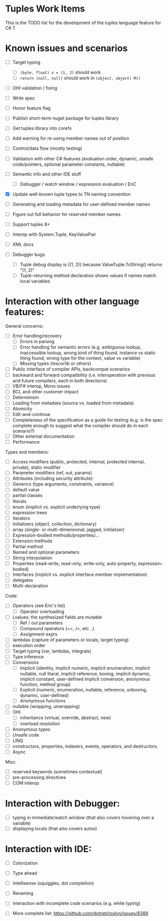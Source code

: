 Tuples Work Items
==================

This is the TODO list for the development of the tuples language feature for C# 7.

# Known issues and scenarios
- [ ] Target typing
    - [ ] `(byte, float) x = (1, 2)` should work
    - [ ] `return (null, null)` should work in `(object, object) M()`
- [ ] OHI validation / fixing
- [ ] Write spec
- [ ] Honor feature flag
- [ ] Publish short-term nuget package for tuples library
- [ ] Get tuples library into corefx
- [ ] Add warning for re-using member names out of position

- [ ] Control/data flow (mostly testing)
- [ ] Validation with other C# features (evaluation order, dynamic, unsafe code/pointers, optional parameter constants, nullable)
- [ ] Semantic info and other IDE stuff
    - [ ] Debugger / watch window / expression evaluation / EnC
- [x] Update well-known tuple types to TN naming convention
- [ ] Generating and loading metadata for user-defined member names
- [ ] Figure out full behavior for reserved member names
- [ ] Support tuples 8+
- [ ] Interop with System.Tuple, KeyValuePair
- [ ] XML docs
- [ ] Debugger bugs
    - [ ] Tuple debug display is {(1, 2)} because ValueTuple.ToString() returns "(1, 2)"
    - [ ] Tuple-returning method declaration shows values if names match local variables

# Interaction with other language features:

General concerns:
- [ ] Error handling/recovery
    - [ ] Errors in parsing
    - [ ] Error handling for semantic errors (e.g. ambiguous lookup, inaccessible lookup, wrong kind of thing found, instance vs static thing found, wrong type for the context, value vs variable)
    - [ ] Missing types (mscorlib or others)
- [ ] Public interface of compiler APIs, backcompat scenarios
- [ ] backward and forward compatibility (i.e. interoperation with previous and future compilers, each in both directions)
- [ ] VB/F# interop, Mono issues
- [ ] BCL and other customer impact
- [ ] Determinism
- [ ] Loading from metadata (source vs. loaded from metadata)
- [ ] Atomicity
- [ ] Edit-and-continue
- [ ] Completeness of the specification as a guide for testing (e.g. is the spec complete enough to suggest what the compiler should do in each scenario?)
- [ ] Other external documentation
- [ ] Performance

Types and members:
- [ ] Access modifiers (public, protected, internal, protected internal, private), static modifier
- [ ] Parameter modifiers (ref, out, params)
- [ ] Attributes (including security attribute)
- [ ] Generics (type arguments, constraints, variance)
- [ ] default value
- [ ] partial classes
- [ ] literals
- [ ] enum (implicit vs. explicit underlying type)
- [ ] expression trees
- [ ] Iterators
- [ ] Initializers (object, collection, dictionary)
- [ ] array (single- or multi-dimensional, jagged, initilalizer)
- [ ] Expression-bodied methods/properties/...
- [ ] Extension methods
- [ ] Partial method
- [ ] Named and optional parameters
- [ ] String interpolation
- [ ] Properties (read-write, read-only, write-only, auto-property, expression-bodied)
- [ ] Interfaces (implicit vs. explicit interface member implementation)
- [ ] delegates
- [ ] Multi-declaration

Code:
- [ ] Operators (see Eric's list)
    - [ ] Operator overloading
- [ ] Lvalues: the synthesized fields are mutable
    - [ ] Ref / out parameters
    - [ ] Compound operators (+=, /=, etc ..)
    - [ ] Assignment exprs
- [ ] lambdas (capture of parameters or locals, target typing)
- [ ] execution order
- [ ] Target typing (var, lambdas, integrals)
- [ ] Type inference
- [ ] Conversions
    - [ ] Implicit (identity, implicit numeric, implicit enumeration, implicit nullable, null litaral, implicit reference, boxing, implicit dynamic, implicit constant, user-defined implicit conversion, anonymous function, method group)
    - [ ] Explicit (numeric, enumeration, nullable, reference, unboxing, dynamic, user-defined)
    - [ ] Anonymous functions
- [ ] nullable (wrapping, unwrapping)
- [ ] OHI
    - [ ] inheritance (virtual, override, abstract, new)
    - [ ] overload resolution
- [ ] Anonymous types
- [ ] Unsafe code
- [ ] LINQ
- [ ] constructors, properties, indexers, events, operators, and destructors.
- [ ] Async

Misc:
- [ ] reserved keywords (sometimes contextual)
- [ ] pre-processing directives
- [ ] COM interop

 # Interaction with Debugger:
- [ ] typing in immediate/watch window (that also covers hovering over a variable)
- [ ] displaying locals (that also covers autos)

# Interaction with IDE:
- [ ] Colorization
- [ ] Type ahead
- [ ] Intellisense (squiggles, dot completion)
- [ ] Renaming
- [ ] Interaction with incomplete code scenarios (e.g. while typing)
- [ ] More complete list: https://github.com/dotnet/roslyn/issues/8389


